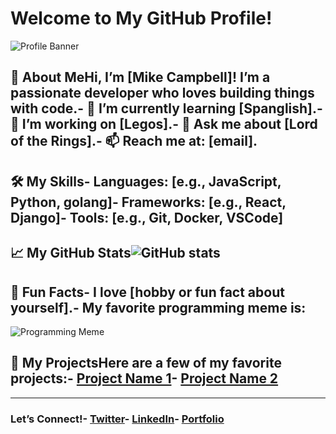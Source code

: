 # Welcome to My GitHub Profile!
![Profile Banner](https://via.placeholder.com/1200x300?text=Your+Awesome+Banner+Here)
## 👋 About MeHi, I’m **[Mike Campbell]**! I’m a passionate developer who loves building things with code.- 🌱 I’m currently learning [Spanglish].- 🔭 I’m working on [Legos].- 💬 Ask me about [Lord of the Rings].- 📫 Reach me at: [email].
## 🛠️ My Skills- **Languages:** [e.g., JavaScript, Python, golang]- **Frameworks:** [e.g., React, Django]- **Tools:** [e.g., Git, Docker, VSCode]
## 📈 My GitHub Stats![GitHub stats](https://github-readme-stats.vercel.app/api?username=YourUsername&show_icons=true&theme=radical)
## 🌟 Fun Facts- I love [hobby or fun fact about yourself].- My favorite programming meme is:
![Programming Meme](https://via.placeholder.com/400x200?text=Insert+Your+Meme+Here)
## 📂 My ProjectsHere are a few of my favorite projects:- [Project Name 1](https://github.com/YourUsername/Project1)- [Project Name 2](https://github.com/YourUsername/Project2)

---
### Let’s Connect!- [Twitter](https://twitter.com/yourhandle)- [LinkedIn](https://linkedin.com/in/yourprofile)- [Portfolio](https://yourportfolio.com)